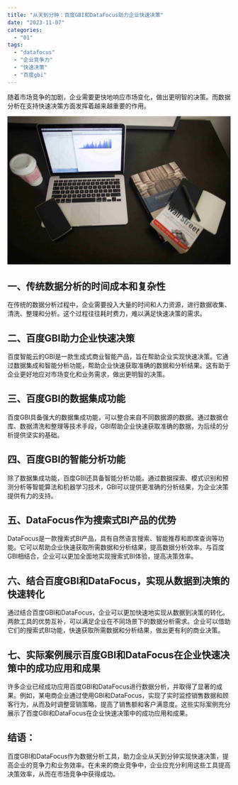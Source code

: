 ```yaml
---
title: "从天到分钟：百度GBI和DataFocus助力企业快速决策"
date: "2023-11-07"
categories: 
  - "01"
tags: 
  - "datafocus"
  - "企业竞争力"
  - "快速决策"
  - "百度gbi"
---
```


随着市场竞争的加剧，企业需要更快地响应市场变化，做出更明智的决策。而数据分析在支持快速决策方面发挥着越来越重要的作用。

![](images/1642754329-1.jpg)

## 一、传统数据分析的时间成本和复杂性

在传统的数据分析过程中，企业需要投入大量的时间和人力资源，进行数据收集、清洗、整理和分析。这个过程往往耗时费力，难以满足快速决策的需求。

## 二、百度GBI助力企业快速决策

百度智能云的GBI是一款生成式商业智能产品，旨在帮助企业实现快速决策。它通过数据集成和智能分析功能，帮助企业快速获取准确的数据和分析结果。这有助于企业更好地应对市场变化和业务需求，做出更明智的决策。

## 三、百度GBI的数据集成功能

百度GBI具备强大的数据集成功能，可以整合来自不同数据源的数据。通过数据仓库、数据清洗和整理等技术手段，GBI帮助企业快速获取准确的数据，为后续的分析提供坚实的基础。

## 四、百度GBI的智能分析功能

除了数据集成功能，百度GBI还具备智能分析功能。通过数据探索、模式识别和预测分析等智能算法和机器学习技术，GBI可以提供更准确的分析结果，为企业决策提供有力的支持。

## 五、DataFocus作为搜索式BI产品的优势

DataFocus是一款搜索式BI产品，具有自然语言搜索、智能推荐和即席查询等功能。它可以帮助企业快速获取所需数据和分析结果，提高数据分析效率。与百度GBI相结合，企业可以更加全面地实现搜索式BI体验，提高决策效率。

## 六、结合百度GBI和DataFocus，实现从数据到决策的快速转化

通过结合百度GBI和DataFocus，企业可以更加快速地实现从数据到决策的转化。两款工具的优势互补，可以满足企业在不同场景下的数据分析需求。企业可以借助它们的搜索式BI功能，快速获取所需数据和分析结果，做出更有利的商业决策。

## 七、实际案例展示百度GBI和DataFocus在企业快速决策中的成功应用和成果

许多企业已经成功应用百度GBI和DataFocus进行数据分析，并取得了显著的成果。例如，某电商企业通过使用GBI和DataFocus，实现了实时监控销售数据和顾客行为，从而及时调整营销策略，提高了销售额和客户满意度。这些实际案例充分展示了百度GBI和DataFocus在企业快速决策中的成功应用和成果。

## 结语：

百度GBI和DataFocus作为数据分析工具，助力企业从天到分钟实现快速决策，提高企业的竞争力和业务效率。在未来的商业竞争中，企业应充分利用这些工具提高决策效率，从而在市场竞争中获得成功。

